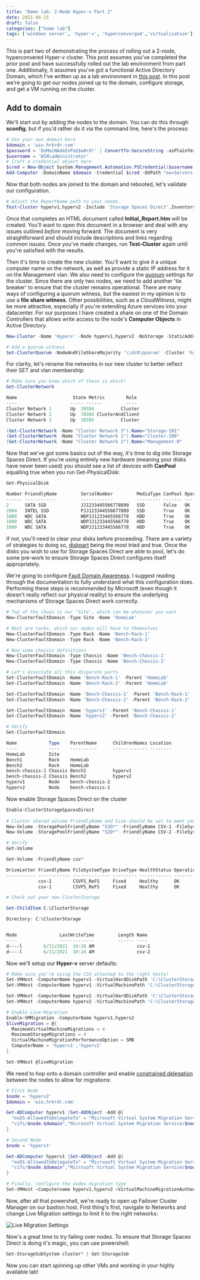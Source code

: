 ```yaml
---
title: "Demo lab: 2-Node Hyper-v Part 2"  
date: 2021-06-15
draft: false  
categories: ["home lab"]  
tags: ['windows server', 'hyper-v', 'hyperconverged','virtualization']  
---
```


This is part two of demonstrating the process of rolling out a 2-node, hyperconvered Hyper-v cluster. This post assumes you've completed the prior post and have successfully rolled out the lab environment from part one. Additionally, it assumes you've got a functional Active Directory Domain, which I've written up as a lab environment in [this post](https://blog.harkreader.me/posts/dir_services_1/). In this post we're going to get our nodes joined up to the domain, configure storage, and get a VM running on the cluster. 

## Add to domain

We'll start out by adding the nodes to the domain. You can do this through **sconfig**, but if you'd rather do it via the command line, here's the process: 

```powershell
# Use your own domain here
$domain = 'win.hrkrdr.com' 
$password = 'DoMaiNAdmInPa$$w0rd!' | ConvertTo-SecureString -asPlainText -Force
$username = 'WIN\administrator'
# Craft a credential object here
$cred = New-Object System.Management.Automation.PSCredential($username,$password)
Add-Computer -DomainName $domain -Credential $cred -OUPath "ou=Servers,dc=win,dc=hrkrdr,dc=com" -Restart
```

Now that both nodes are joined to the domain and rebooted, let's validate our configuration. 

```powershell
# Adjust the ReportName path to your needs.
Test-Cluster hyperv1,hyperv2 -Include 'Storage Spaces Direct',Inventory,Network,'System Configuration' -ReportName 'C:\Users\administrator\Documents\Initial_Report'
```
Once that completes an HTML document called **Initial_Report.htm** will be created. You'll want to open this document in a browser and deal with any issues outlined _before_ moving forward. The document is very straightforward and should include descriptions and links regarding common issues. Once you've made changes, run **Test-Cluster** again until you're satisfied with the results. 

Then it's time to create the new cluster. You'll want to give it a unique computer name on the network, as well as provide a static IP address for it on the Management vlan. We also need to configure the [quorum](https://docs.microsoft.com/en-us/windows-server/failover-clustering/manage-cluster-quorum) settings for the cluster. Since there are only two nodes, we need to add another 'tie breaker' to ensure that the cluster remains operational. There are many ways of configuring a quorum witness, but the easiest in my opinion is to use a **file share witness**. Other possibilities, such as a *CloudWitness*, might be more attractive, especially if you're extending Azure services into your datacenter. For our purposes I have created a share on one of the Domain Controllers that allows write access to the node's **Computer Objects** in Active Directory. 

```powershell
New-Cluster -Name 'Hyperv' -Node hyperv1,hyperv2 -NoStorage -StaticAddress 172.16.30.7

# Add a quorum witness
Set-ClusterQuorum -NodeAndFileShareMajority '\\dc0\quorum' -Cluster 'hyperv'
```
For clarity, let's rename the networks in our new cluster to better reflect their SET and vlan membership: 

```powershell
# Make sure you know which of these is which! 
Get-ClusterNetwork 

Name                     State Metric        Role
----                    ----- ------         ----
Cluster Network 1       Up  30384          Cluster
Cluster Network 2       Up  70384 ClusterAndClient
Cluster Network 3       Up  30385          Cluster

(Get-ClusterNetwork -Name "Cluster Network 3").Name="Storage-101"
(Get-ClusterNetwork -Name "Cluster Network 1").Name="Cluster-100"
(Get-ClusterNetwork -Name "Cluster Network 2").Name="Management-0"
```

Now that we've got some basics out of the way, it's time to dig into Storage Spaces Direct. If you're using entirely new hardware (meaning your disks have never been used) you should see a list of devices with **CanPool** equalling true when you run Get-PhysicalDisk: 

```powershell
Get-PhysicalDisk

Number FriendlyName         SerialNumber         MediaType CanPool OperationalStatus HealthStatus Usage            Size 
------ ------------         ------------         --------- ------- ----------------- ------------ -----            ---- 
2      SATA SSD             JJ1233445566778899   SSD       False   OK                Healthy      Auto-Select  59.63 GB 
2004   INTEL SSD            PJJ123344556677889   SSD       True    OK                Healthy      Auto-Select 894.25 GB 
1000   WDC SATA             WDPJJ1233445566778   HDD       True    OK                Healthy      Auto-Select   2.73 TB 
1000   WDC SATA             WDPJJ1233445566778   HDD       True    OK                Healthy      Auto-Select   2.73 TB 
1000   WDC SATA             WDPJJ1233445566778   HDD       True    OK                Healthy      Auto-Select   2.73 TB 
```

If not, you'll need to clear your disks before proceeding. There are a variety of strategies to doing so, [diskpart](https://docs.microsoft.com/en-us/windows-server/administration/windows-commands/diskpart) being the most tried and true. Once the disks you wish to use for Storage Spaces Direct are able to pool, let's do some pre-work to ensure Storage Spaces Direct configures itself appropriately. 

We're going to configure [Fault Domain Awareness](https://docs.microsoft.com/en-us/windows-server/failover-clustering/fault-domains). I suggest reading through the documentation to fully understand what this configuration does. Performing these steps is recommended by Microsoft (even though it doesn't really reflect our physical reality) to ensure the underlying mechanisms of Storage Spaces Direct work correctly. 

```powershell
# Top of the chain is our 'Site', which can be whatever you want
New-ClusterfaultDomain -Type Site -Name 'HomeLab'

# Next are racks, which our nodes will have to themselves
New-ClusterFaultDomain -Type Rack -Name 'Bench-Rack-1'
New-ClusterFaultDomain -Type Rack -Name 'Bench-Rack-2'

# Now some chassis definitions
New-ClusterFaultDomain -Type Chassis -Name 'Bench-Chassis-1'
New-ClusterFaultDomain -Type Chassis -Name 'Bench-Chassis-2'

# Let's associate all this disparate parts
Set-ClusterFaultDomain -Name 'Bench-Rack-1' -Parent 'HomeLab'
Set-ClusterFaultDomain -Name 'Bench-Rack-2' -Parent 'HomeLab'

Set-ClusterFaultDomain -Name 'Bench-Chassis-1' -Parent 'Bench-Rack-1'
Set-ClusterFaultDomain -Name 'Bench-Chassis-2' -Parent 'Bench-Rack-2'

Set-ClusterFaultDomain -Name 'hyperv1' -Parent 'Bench-Chassis-1'
Set-ClusterFaultDomain -Name 'hyperv2' -Parent 'Bench-Chassis-2'

# Verify
Get-ClusterFaultDomain

Name            Type    ParentName      ChildrenNames Location 
----            ----    ----------      ------------- -------- 
HomeLab         Site
Bench1          Rack    HomeLab
Bench2          Rack    HomeLab
bench-chassis-1 Chassis Bench1          hyperv1
bench-chassis-2 Chassis Bench2          hyperv2
hyperv1         Node    bench-chassis-2
hyperv2         Node    bench-chassis-1
```

Now enable Storage Spaces Direct on the cluster

```powershell
Enable-ClusterStorageSpacesDirect
 
# Cluster shared volume FriendlyName and Size should be set to meet your requirements
New-Volume -StoragePoolFriendlyName "S2D*" -FriendlyName CSV-1 -FileSystem CSVFS_ReFS -Size 3TB
New-Volume -StoragePoolFriendlyName "S2D*" -FriendlyName CSV-2 -FileSystem CSVFS_ReFS -Size 3TB

# Verify
Get-Volume 

Get-Volume -FriendlyName csv*

DriveLetter FriendlyName FileSystemType DriveType HealthStatus OperationalStatus SizeRemaining Size 
----------- ------------ -------------- --------- ------------ ----------------- ------------- ---- 
            csv-2        CSVFS_ReFS     Fixed     Healthy      OK                      2.95 TB 3 TB
            csv-1        CSVFS_ReFS     Fixed     Healthy      OK                      2.98 TB 3 TB

# Check out your new ClusterStorage

Get-ChildItem C:\ClusterStorage

Directory: C:\ClusterStorage


Mode                LastWriteTime         Length Name
----                -------------         ------ ----
d----l        6/11/2021  10:26 AM                csv-1
d----l        6/11/2021  10:24 AM                csv-2
```

Now we'll setup our **Hyper-v** server defaults: 

```powershell
# Make sure you're using the CSV attached to the right hosts! 
Set-VMHost -ComputerName hyperv1 -VirtualHardDiskPath 'C:\ClusterStorage\csv-1\vhd'
Set-VMHost -ComputerName hyperv1 -VirtualMachinePath 'C:\ClusterStorage\csv-1'

Set-VMHost -ComputerName hyperv2 -VirtualHardDiskPath 'C:\ClusterStorage\csv-2\vhd'
Set-VMHost -ComputerName hyperv2 -VirtualMachinePath 'C:\ClusterStorage\csv-2'

# Enable Live-Migration
Enable-VMMigration -ComputerName hyperv1,hyperv2
$liveMigration = @{
  MaximumVirtualMachineMigrations = 4
  MaximumStorageMigrations = 4
  VirtualMachineMigrationPerformanceOption = SMB
  ComputerName = 'hyperv1','hyperv2'
}

Set-VMHost @liveMigration
```

We need to hop onto a domain controller and enable [constrained delegation](https://docs.microsoft.com/en-us/windows-server/security/kerberos/kerberos-constrained-delegation-overview) between the nodes to allow for migrations:

```powershell
# First Node
$node = 'hyperv2'
$domain = 'win.hrkrdr.com'

Get-ADComputer hyperv1 |Set-ADObject -Add @{
  "msDS-AllowedToDelegateTo" = "Microsoft Virtual System Migration Service/$node.$domain",
  "cifs/$node.$domain","Microsoft Virtual System Migration Service/$node", "cifs/$node"
}

# Second Node
$node = 'hyperv1'

Get-ADComputer hyperv1 |Set-ADObject -Add @{
  "msDS-AllowedToDelegateTo" = "Microsoft Virtual System Migration Service/$node.$domain",
  "cifs/$node.$domain","Microsoft Virtual System Migration Service/$node", "cifs/$node"
}

# Finally, configure the nodes migration type
Set-VMHost –Computername hyperv1,hyperv2 –VirtualMachineMigrationAuthenticationType Kerberos
```

Now, after all that powershell, we're ready to open up Failover Cluster Manager on our bastion host. First thing's first, navigate to Networks and change Live Migration settings to limit it to the right networks: 

![Live Migration Settings](/imgs/2021.06_2node_2_livemig.png) 

Now's a great time to try failing over nodes. To ensure that Storage Spaces Direct is doing it's magic, you can use powershell: 

```powershell
Get-StorageSubSystem cluster* | Get-StorageJob
```

Now you can start spinning up other VMs and working in your highly available lab!
